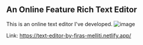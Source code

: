 ## An Online Feature Rich Text Editor
This is an online text editor I've developed.
![image](https://user-images.githubusercontent.com/76213708/181801843-0f66085c-1f29-42a4-8614-60dddb0c4ada.png)

Link:
https://text-editor-by-firas-melliti.netlify.app/

